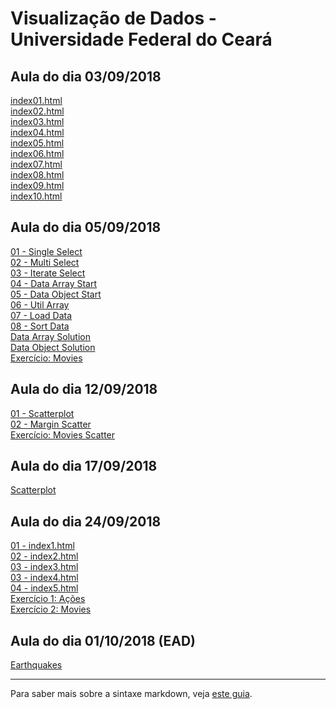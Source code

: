 # Visualização de Dados - Universidade Federal do Ceará

## Aula do dia 03/09/2018

[index01.html](basic/index01.html)<br>
[index02.html](basic/index02.html)<br>
[index03.html](basic/index03.html)<br>
[index04.html](basic/index04.html)<br>
[index05.html](basic/index05.html)<br>
[index06.html](basic/index06.html)<br>
[index07.html](basic/index07.html)<br>
[index08.html](basic/index08.html)<br>
[index09.html](basic/index09.html)<br>
[index10.html](basic/index10.html)<br>

## Aula do dia 05/09/2018
[01 - Single Select](d3_intro/01_single_select.html)<br>
[02 - Multi Select](d3_intro/02_multi_select.html)<br>
[03 - Iterate Select](d3_intro/03_iterate_select.html)<br>
[04 - Data Array Start](d3_intro/04_data_array_start.html)<br>
[05 - Data Object Start](d3_intro/05_data_object_start.html)<br>
[06 - Util Array](d3_intro/06_util_array.html)<br>
[07 - Load Data](d3_intro/07_load_data.html)<br>
[08 - Sort Data](d3_intro/08_sort_data.html)<br>
[Data Array Solution](d3_intro/data_array_solution.html)<br>
[Data Object Solution](d3_intro/data_object_solution.html)<br>
[Exercício: Movies](d3_intro/movies_d3.html)<br>

## Aula do dia 12/09/2018
[01 - Scatterplot](d3_scale/01_scatterplot.html)<br>
[02 - Margin Scatter](d3_scale/02_margin_scatterplot.html)<br>
[Exercício: Movies Scatter](d3_scale/movies_scatter.html)<br>

## Aula do dia 17/09/2018
[Scatterplot](d3_update/01_scatterplot.html)<br>

## Aula do dia 24/09/2018
[01 - index1.html](d3_crossfilter/index1.html)<br>
[02 - index2.html](d3_crossfilter/index2.html)<br>
[03 - index3.html](d3_crossfilter/index3.html)<br>
[03 - index4.html](d3_crossfilter/index4.html)<br>
[04 - index5.html](d3_crossfilter/index5.html)<br>
[Exercício 1: Ações](d3_crossfilter/acoes.html)<br>
[Exercício 2: Movies](d3_crossfilter/movies_d3_dc.html)<br>

## Aula do dia 01/10/2018 (EAD)
[Earthquakes](d3_crossfilter_2/earthquakes.html)<br>

---

Para saber mais sobre a sintaxe markdown, veja [este guia](https://guides.github.com/features/mastering-markdown/).
